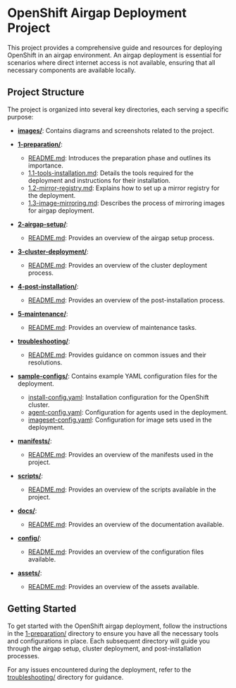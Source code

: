 # OpenShift Airgap Deployment Project

This project provides a comprehensive guide and resources for deploying OpenShift in an airgap environment. An airgap deployment is essential for scenarios where direct internet access is not available, ensuring that all necessary components are available locally.

## Project Structure

The project is organized into several key directories, each serving a specific purpose:

- **[images/](images/)**: Contains diagrams and screenshots related to the project.
  
- **[1-preparation/](1-preparation/)**: 
  - [README.md](1-preparation/README.md): Introduces the preparation phase and outlines its importance.
  - [1.1-tools-installation.md](1-preparation/1.1-tools-installation.md): Details the tools required for the deployment and instructions for their installation.
  - [1.2-mirror-registry.md](1-preparation/1.2-mirror-registry.md): Explains how to set up a mirror registry for the deployment.
  - [1.3-image-mirroring.md](1-preparation/1.3-image-mirroring.md): Describes the process of mirroring images for airgap deployment.

- **[2-airgap-setup/](2-airgap-setup/)**: 
  - [README.md](2-airgap-setup/README.md): Provides an overview of the airgap setup process.

- **[3-cluster-deployment/](3-cluster-deployment/)**: 
  - [README.md](3-cluster-deployment/README.md): Provides an overview of the cluster deployment process.

- **[4-post-installation/](4-post-installation/)**: 
  - [README.md](4-post-installation/README.md): Provides an overview of the post-installation process.

- **[5-maintenance/](5-maintenance/)**: 
  - [README.md](5-maintenance/README.md): Provides an overview of maintenance tasks.

- **[troubleshooting/](troubleshooting/)**: 
  - [README.md](troubleshooting/README.md): Provides guidance on common issues and their resolutions.

- **[sample-configs/](sample-configs/)**: Contains example YAML configuration files for the deployment.
  - [install-config.yaml](sample-configs/install-config.yaml): Installation configuration for the OpenShift cluster.
  - [agent-config.yaml](sample-configs/agent-config.yaml): Configuration for agents used in the deployment.
  - [imageset-config.yaml](sample-configs/imageset-config.yaml): Configuration for image sets used in the deployment.

- **[manifests/](manifests/)**: 
  - [README.md](manifests/README.md): Provides an overview of the manifests used in the project.

- **[scripts/](scripts/)**: 
  - [README.md](scripts/README.md): Provides an overview of the scripts available in the project.

- **[docs/](docs/)**: 
  - [README.md](docs/README.md): Provides an overview of the documentation available.

- **[config/](config/)**: 
  - [README.md](config/README.md): Provides an overview of the configuration files available.

- **[assets/](assets/)**: 
  - [README.md](assets/README.md): Provides an overview of the assets available.

## Getting Started

To get started with the OpenShift airgap deployment, follow the instructions in the [1-preparation/](1-preparation/) directory to ensure you have all the necessary tools and configurations in place. Each subsequent directory will guide you through the airgap setup, cluster deployment, and post-installation processes.

For any issues encountered during the deployment, refer to the [troubleshooting/](troubleshooting/) directory for guidance.
